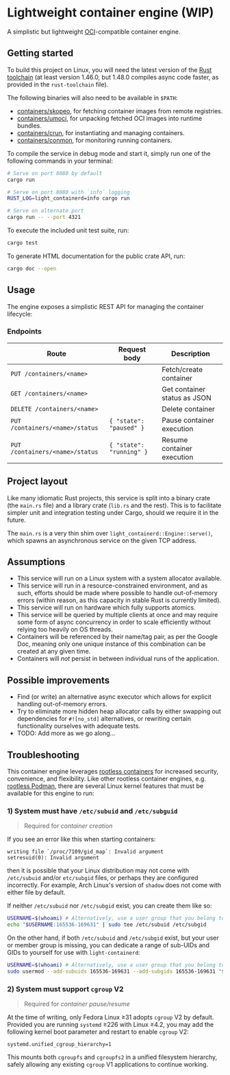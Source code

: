 # Lightweight container engine (WIP)

A simplistic but lightweight [OCI](https://opencontainers.org/)-compatible
container engine.

## Getting started

To build this project on Linux, you will need the latest version of the
[Rust toolchain](https://www.rust-lang.org/) (at least version 1.46.0, but
1.48.0 compiles async code faster, as provided in the `rust-toolchain` file).

The following binaries will also need to be available in `$PATH`:

* [containers/skopeo], for fetching container images from remote registries.
* [containers/umoci], for unpacking fetched OCI images into runtime bundles.
* [containers/crun], for instantiating and managing containers.
* [containers/conmon], for monitoring running containers.

[containers/skopeo]: https://github.com/containers/skopeo
[containers/umoci]: https://github.com/opencontainers/umoci
[containers/crun]: https://github.com/containers/crun
[containers/conmon]: https://github.com/containers/conmon

To compile the service in debug mode and start it, simply run one of the
following commands in your terminal:

```sh
# Serve on port 8080 by default
cargo run

# Serve on port 8080 with `info` logging
RUST_LOG=light_containerd=info cargo run

# Serve on alternate port
cargo run -- --port 4321
```

To execute the included unit test suite, run:

```sh
cargo test
```

To generate HTML documentation for the public crate API, run:

```sh
cargo doc --open
```

## Usage

The engine exposes a simplistic REST API for managing the container lifecycle:

### Endpoints

Route                           | Request body             | Description
--------------------------------|--------------------------|-----------------------------
`PUT /containers/<name>`        |                          | Fetch/create container
`GET /containers/<name>`        |                          | Get container status as JSON
`DELETE /containers/<name>`     |                          | Delete container
`PUT /containers/<name>/status` | `{ "state": "paused" }`  | Pause container execution
`PUT /containers/<name>/status` | `{ "state": "running" }` | Resume container execution

## Project layout

Like many idiomatic Rust projects, this service is split into a binary crate
(the `main.rs` file) and a library crate (`lib.rs` and the rest). This is to
facilitate simpler unit and integration testing under Cargo, should we require
it in the future.

The `main.rs` is a very thin shim over `light_containerd::Engine::serve()`,
which spawns an asynchronous service on the given TCP address.

## Assumptions

* This service will run on a Linux system with a system allocator available.
* This service will run in a resource-constrained environment, and as such,
  efforts should be made where possible to handle out-of-memory errors (within
  reason, as this capacity in stable Rust is currently limited).
* This service will run on hardware which fully supports atomics.
* This service will be queried by multiple clients at once and may require some
  form of async concurrency in order to scale efficiently without relying too
  heavily on OS threads.
* Containers will be referenced by their name/tag pair, as per the Google Doc,
  meaning only one unique instance of this combination can be created at any
  given time.
* Containers will _not_ persist in between individual runs of the application.

## Possible improvements

* Find (or write) an alternative async executor which allows for explicit
  handling out-of-memory errors.
* Try to eliminate more hidden heap allocator calls by either swapping out
  dependencies for `#![no_std]` alternatives, or rewriting certain functionality
  ourselves with adequate tests.
* TODO: Add more as we go along...

## Troubleshooting

This container engine leverages [rootless containers] for increased security,
convenience, and flexibility. Like other rootless container engines, e.g.
[rootless Podman], there are several Linux kernel features that must be
available for this engine to run:

[rootless containers]: https://rootlesscontaine.rs/
[rootless Podman]: https://github.com/containers/podman/blob/master/rootless.md

### 1) System must have `/etc/subuid` and `/etc/subguid`

> Required for _container creation_

If you see an error like this when starting containers:

```text
writing file `/proc/7109/gid_map`: Invalid argument
setresuid(0): Invalid argument
```

then it is possible that your Linux distribution may not come with `/etc/subuid`
and/or `etc/subgid` files, or perhaps they are configured incorrectly. For
example, Arch Linux's version of `shadow` does not come with either file by
default.

If neither `/etc/subuid` nor `/etc/subgid` exist, you can create them like so:

```bash
USERNAME=$(whoami) # Alternatively, use a user group that you belong to.
echo "$USERNAME:165536-169631" | sudo tee /etc/subuid /etc/subgid
```

On the other hand, if both `/etc/subuid` and `/etc/subgid` exist, but your user
or member group is missing, you can dedicate a range of sub-UIDs and GIDs to
yourself for use with `light-containerd`:

```bash
USERNAME=$(whoami) # Alternatively, use a user group that you belong to.
sudo usermod --add-subuids 165536-169631 --add-subgids 165536-169631 "$USERNAME"
```

### 2) System must support `cgroup` V2

> Required for _container pause/resume_

At the time of writing, only Fedora Linux ≥31 adopts `cgroup` V2 by default.
Provided you are running `systemd` ≥226 with Linux ≥4.2, you may add the
following kernel boot parameter and restart to enable `cgroup` V2:

```text
systemd.unified_cgroup_hierarchy=1
```

This mounts both `cgroupfs` and `cgroupfs2` in a unified filesystem hierarchy,
safely allowing any existing `cgroup` V1 applications to continue working.
